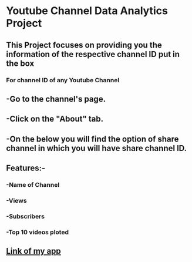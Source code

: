 # Youtube Channel Data Analytics Project

## This Project focuses on providing you the information of the respective channel ID put in the box

### For channel ID of any Youtube Channel
  ## -Go to the channel's page.
  ## -Click on the "About" tab.
  ## -On the below you will find the option of share channel in which you will have share channel ID.

## Features:-
  ### -Name of Channel
  ### -Views
  ### -Subscribers
  ### -Top 10 videos ploted


## [Link of my app](https://akshatt10-youtube-data-analysis-app-qagmkb.streamlit.app/)
